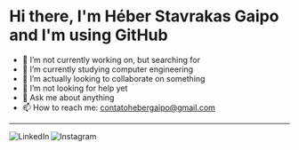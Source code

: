 # Hi there, I'm Héber Stavrakas Gaipo and I'm using GitHub

<!--
**Heber-Stavrakas-Gaipo/Heber-Stavrakas-Gaipo** is a ✨ _special_ ✨ repository because its `README.md` (this file) appears on your GitHub profile.

Here are some ideas to get you started:
-->

- 🔭 I’m not currently working on, but searching for
- 🌱 I’m currently studying computer engineering 
- 👯 I’m actually looking to collaborate on something
- 🤔 I’m not looking for help yet
- 💬 Ask me about anything
- 📫 How to reach me: contatohebergaipo@gmail.com

---

<p align="center">
  <a href="https://www.linkedin.com/in/heber-stavrakas-gaipo"><img align="left" alt="LinkedIn" src="https://img.shields.io/badge/Heber_Stavrakas_Gaipo-%230072b1?style=flat&logo=LinkedIn&logoColor=%230072b1&labelColor=white&link=https%3A%2F%2Fwww.linkedin.com%2Fin%2Fheber-stavrakas-gaipo%2F"></a>
  
  <a href="https://instagram.com/heber_stavrakas"><img align="left" alt="Instagram" src="https://img.shields.io/badge/heber__stavrakas-%23E1306C?style=flat&logo=instagram&labelColor=white&link=https%3A%2F%2Fwww.instagram.com%2Fheber_stavrakas%2F">
</a>
</p>
